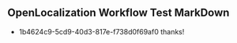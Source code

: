 ## OpenLocalization Workflow Test MarkDown
* 1b4624c9-5cd9-40d3-817e-f738d0f69af0 thanks!

<!--HONumber=Sep16_HO1-->



